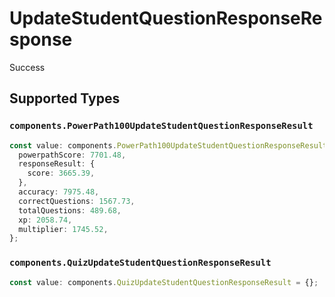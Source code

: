 # UpdateStudentQuestionResponseResponse

Success


## Supported Types

### `components.PowerPath100UpdateStudentQuestionResponseResult`

```typescript
const value: components.PowerPath100UpdateStudentQuestionResponseResult = {
  powerpathScore: 7701.48,
  responseResult: {
    score: 3665.39,
  },
  accuracy: 7975.48,
  correctQuestions: 1567.73,
  totalQuestions: 489.68,
  xp: 2058.74,
  multiplier: 1745.52,
};
```

### `components.QuizUpdateStudentQuestionResponseResult`

```typescript
const value: components.QuizUpdateStudentQuestionResponseResult = {};
```

